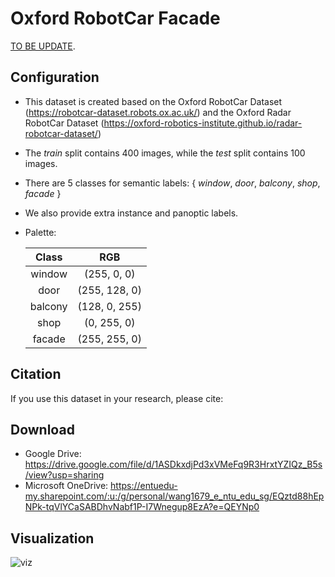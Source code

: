 # Oxford RobotCar Facade

[TO BE UPDATE](https://openreview.net/forum?id=9CPc4EIr2t1).

## Configuration

- This dataset is created based on the Oxford RobotCar Dataset (https://robotcar-dataset.robots.ox.ac.uk/)  and the Oxford Radar RobotCar Dataset (https://oxford-robotics-institute.github.io/radar-robotcar-dataset/)

- The *train* split contains 400 images, while the *test* split contains 100 images.

- There are 5 classes for semantic labels: { *window*, *door*, *balcony*, *shop*, *facade* }

- We also provide extra instance and panoptic labels.

- Palette: 

  |  Class  |      RGB      |
  | :-----: | :-----------: |
  | window  |  (255, 0, 0)  |
  |  door   | (255, 128, 0) |
  | balcony | (128, 0, 255) |
  |  shop   |  (0, 255, 0)  |
  | facade  | (255, 255, 0) |

## Citation

 If you use this dataset in your research, please cite: 

## Download

- Google Drive: https://drive.google.com/file/d/1ASDkxdjPd3xVMeFq9R3HrxtYZIQz_B5s/view?usp=sharing
- Microsoft OneDrive: https://entuedu-my.sharepoint.com/:u:/g/personal/wang1679_e_ntu_edu_sg/EQztd88hEpNPk-tqVlYCaSABDhvNabf1P-I7Wnegup8EzA?e=QEYNp0

## Visualization
![viz](https://github.com/sijieaaa/Oxford-RobotCar-Facade/blob/main/assets/viz.png)

